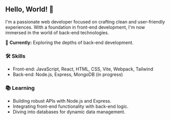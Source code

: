 ## Hello, World! 👋

I'm a passionate web developer focused on crafting clean and user-friendly experiences. With a foundation in front-end development, I'm now immersed in the world of back-end technologies.

🔭 **Currently:** Exploring the depths of back-end development.

### 🛠️ Skills

- Front-end: JavaScript, React, HTML, CSS, Vite, Webpack, Tailwind
- Back-end: Node.js, Express, MongoDB (in progress)

### 📚 Learning

- Building robust APIs with Node.js and Express.
- Integrating front-end functionality with back-end logic.
- Diving into databases for dynamic data management.

<!---
chris-bentley-git/chris-bentley-git is a ✨ special ✨ repository because its `README.md` (this file) appears on your GitHub profile.
You can click the Preview link to take a look at your changes.
--->
